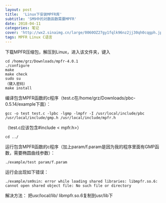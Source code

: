 ```yaml
---
layout: post
title:  'Linux下安装MPFR库'
subtitle: 'SM9中的对数函数需要MPFR'
date: 2018-04-11
categories: 笔记
cover: 'http://wx2.sinaimg.cn/large/0060OZ27gy1fqlk96nz2jj30qh0cqgph.jpg'
tags: MPFR Linux C语言
---
```


下载MPFR压缩包，解压到Linux，进入该文件夹，键入

    cd /home/grz/Downloads/mpfr-4.0.1
    ./configure 
    make
    make check
    sudo su
    （键入密码）
    make install

编译包含MPFR函数的c程序（test.c在/home/grz/Downloads/pbc-0.5.14/example下面）：

    gcc -o test test.c -lpbc -lgmp -lmpfr -I /usr/local/include/pbc /usr/local/include/gmp.h /usr/local/include/mpfr.h

（test.c应该包含#include < mpfr.h>）

    cd ../

运行包含MPFR函数的c程序（加上param/f.param是因为我的程序里面有GMP函数，需要椭圆曲线参数）：

    ./example/test param/f.param

运行会出现如下错误：

    ./example/sm9sin: error while loading shared libraries: libmpfr.so.6: cannot open shared object file: No such file or directory

解决方法：
把usr/local/lib/ libmpfr.so.6复制到usr/lib下
